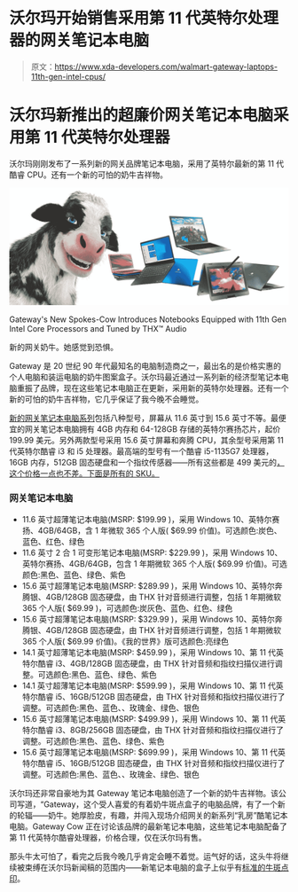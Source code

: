 # 沃尔玛开始销售采用第 11 代英特尔处理器的网关笔记本电脑

> 原文：<https://www.xda-developers.com/walmart-gateway-laptops-11th-gen-intel-cpus/>

# 沃尔玛新推出的超廉价网关笔记本电脑采用第 11 代英特尔处理器

沃尔玛刚刚发布了一系列新的网关品牌笔记本电脑，采用了英特尔最新的第 11 代酷睿 CPU。还有一个新的可怕的奶牛吉祥物。

 <picture>![A press image of several Gateway laptops next to the face of a CGI cow, which stares into your soul. Do not approach the cow.](img/2e666910e7042d0cde00e9b3e86978aa.png)</picture> 

Gateway's New Spokes-Cow Introduces Notebooks Equipped with 11th Gen Intel Core Processors and Tuned by THX™ Audio

新的网关奶牛。她感觉到恐惧。

Gateway 是 20 世纪 90 年代最知名的电脑制造商之一，最出名的是价格实惠的个人电脑和装运电脑的奶牛图案盒子。沃尔玛最近通过一系列新的经济型笔记本电脑重振了品牌，现在这些笔记本电脑正在更新，采用新的英特尔处理器。还有一个新的可怕的奶牛吉祥物，它几乎保证了我今晚不会睡觉。

[新的网关笔记本电脑系列](https://www.prnewswire.com/news-releases/moo-ving-onto-the-scene-is-the-new-gateway-cow-and-she-has-news-301322112.html)包括八种型号，屏幕从 11.6 英寸到 15.6 英寸不等。最便宜的网关笔记本电脑拥有 4GB 内存和 64-128GB 存储的英特尔赛扬芯片，起价 199.99 美元。另外两款型号采用 15.6 英寸屏幕和奔腾 CPU，其余型号采用第 11 代英特尔酷睿 i3 和 i5 处理器。最高端的型号有一个酷睿 i5-1135G7 处理器，16GB 内存，512GB 固态硬盘和一个指纹传感器——所有这些都是 499 美元的[，这个价格一点也不差。下面是所有的 SKU。](https://www.walmart.com/ip/Gateway-14-1-Ultra-Slim-Notebook-FHD-Intel-Core-i5-1135G7-Quad-Core-Iris-Xe-Graphics-512GB-SSD-16GB-RAM-Tuned-THX-Fingerprint-Scanner-1MP-Webcam-HDMI/654399212)

### 网关笔记本电脑

*   11.6 英寸超薄笔记本电脑(MSRP: $199.99 )，采用 Windows 10、英特尔赛扬、4GB/64GB，含 1 年微软 365 个人版( $69.99 价值)。可选颜色:炭色、蓝色、红色、绿色
*   11.6 英寸 2 合 1 可变形笔记本电脑(MSRP: $229.99 )，采用 Windows 10、英特尔赛扬、4GB/64GB，包含 1 年期微软 365 个人版( $69.99 价值)。可选颜色:黑色、蓝色、绿色、紫色
*   15.6 英寸超薄笔记本电脑(MSRP: $289.99 )，采用 Windows 10、英特尔奔腾银、4GB/128GB 固态硬盘，由 THX 针对音频进行调整，包括 1 年期微软 365 个人版( $69.99 )，可选颜色:炭灰色、蓝色、红色、绿色
*   15.6 英寸超薄笔记本电脑(MSRP: $329.99 )，采用 Windows 10、英特尔奔腾银、4GB/128GB 固态硬盘，由 THX 针对音频进行调整，包括 1 年期微软 365 个人版( $69.99 价值)。《我的世界》版可选颜色:亮绿色
*   14.1 英寸超薄笔记本电脑(MSRP: $459.99 )，采用 Windows 10、第 11 代英特尔酷睿 i3、4GB/128GB 固态硬盘，由 THX 针对音频和指纹扫描仪进行调整。可选颜色:黑色、蓝色、绿色、紫色
*   14.1 英寸超薄笔记本电脑(MSRP: $599.99 )，采用 Windows 10、第 11 代英特尔酷睿 i5、16GB/512GB 固态硬盘，由 THX 针对音频和指纹扫描仪进行了调整。可选颜色:黑色、蓝色、、玫瑰金、绿色、银色
*   15.6 英寸超薄笔记本电脑(MSRP: $499.99 )，采用 Windows 10、第 11 代英特尔酷睿 i3、8GB/256GB 固态硬盘，由 THX 针对音频和指纹扫描仪进行了调整。可选颜色:黑色、蓝色、绿色、紫色
*   15.6 英寸超薄笔记本电脑(MSRP: $699.99 )，采用 Windows 10、第 11 代英特尔酷睿 i5、16GB/512GB 固态硬盘，由 THX 针对音频和指纹扫描仪进行了调整。可选颜色:黑色、蓝色、、玫瑰金、绿色、银色

沃尔玛还非常自豪地为其 Gateway 笔记本电脑创造了一个新的奶牛吉祥物。该公司写道，“Gateway，这个受人喜爱的有着奶牛斑点盒子的电脑品牌，有了一个新的轮辐——奶牛。她厚脸皮，有趣，并闯入现场介绍网关的新系列“乳房”酷笔记本电脑。Gateway Cow 正在讨论该品牌的最新笔记本电脑，这些笔记本电脑配备了第 11 代英特尔酷睿处理器，价格合理，仅在沃尔玛有售。

那头牛太可怕了，看完之后我今晚几乎肯定会睡不着觉。运气好的话，这头牛将继续被束缚在沃尔玛新闻稿的范围内——新笔记本电脑的盒子上似乎有[标准的牛斑点印](https://i5.walmartimages.com/asr/fb835854-6b3b-4fbe-9593-b5dc06b36a2d.58bd668f572abbebed13b40ad65623a1.jpeg)。